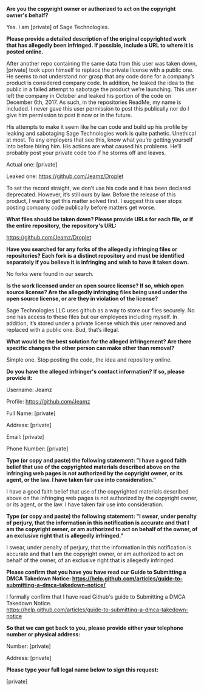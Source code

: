 **Are you the copyright owner or authorized to act on the copyright owner's
behalf?**

Yes. I am [private] of Sage Technologies.

**Please provide a detailed description of the original copyrighted work
that has allegedly been infringed. If possible, include a URL to where it
is posted online.**

After another repo containing the same data from this user was taken down,
[private] took upon himself to replace the private license with a public
one. He seems to not understand nor grasp that any code done for a
company’s product is considered company code. In addition, he leaked the
idea to the public in a failed attempt to sabotage the product we’re
launching. This user left the company in October and leaked his portion of
the code on December 6th, 2017. As such, in the repositories ReadMe, my
name is included. I never gave this user permission to post this publically
nor do I give him permission to post it now or in the future.

His attempts to make it seem like he can code and build up his profile by
leaking and sabotaging Sage Technologies work is quite pathetic. Unethical
at most. To any employers that see this, know what you’re getting yourself
into before hiring him. His actions are what caused his problems. He’ll
probably post your private code too if he storms off and leaves.

Actual one: [private]

Leaked one: https://github.com/Jeamz/Droplet

To set the record straight, we don’t use his code and it has been declared
deprecated. However, it’s still ours by law. Before the release of this
product, I want to get this matter solved first. I suggest this user stops
posting company code publically before matters get worse.

**What files should be taken down? Please provide URLs for each file, or if
the entire repository, the repository's URL:**

https://github.com/Jeamz/Droplet

**Have you searched for any forks of the allegedly infringing files or
repositories? Each fork is a distinct repository and must be identified
separately if you believe it is infringing and wish to have it taken down.**

No forks were found in our search.

**Is the work licensed under an open source license? If so, which open
source license? Are the allegedly infringing files being used under the
open source license, or are they in violation of the license?**

Sage Technologies LLC uses github as a way to store our files securely. No
one has access to these files but our employees including myself. In
addition, it’s stored under a private license which this user removed and
replaced with a public one. Bud, that’s illegal.

**What would be the best solution for the alleged infringement? Are there
specific changes the other person can make other than removal?**

Simple one. Stop posting the code, the idea and repository online.

**Do you have the alleged infringer's contact information? If so, please
provide it:**

Username: Jeamz

Profile: https://github.com/Jeamz

Full Name: [private]

Address: [private]

Email: [private]

Phone Number: [private]

**Type (or copy and paste) the following statement: "I have a good faith
belief that use of the copyrighted materials described above on the
infringing web pages is not authorized by the copyright owner, or its
agent, or the law. I have taken fair use into consideration."**

I have a good faith belief that use of the copyrighted materials described
above on the infringing web pages is not authorized by the copyright owner,
or its agent, or the law. I have taken fair use into consideration.

**Type (or copy and paste) the following statement: "I swear, under penalty
of perjury, that the information in this notification is accurate and that
I am the copyright owner, or am authorized to act on behalf of the owner,
of an exclusive right that is allegedly infringed."**

I swear, under penalty of perjury, that the information in this
notification is accurate and that I am the copyright owner, or am
authorized to act on behalf of the owner, of an exclusive right that is
allegedly infringed.

**Please confirm that you have you have read our Guide to Submitting a DMCA
Takedown Notice:
https://help.github.com/articles/guide-to-submitting-a-dmca-takedown-notice/**

I formally confirm that I have read Github's guide to Submitting a DMCA
Takedown Notice.  
https://help.github.com/articles/guide-to-submitting-a-dmca-takedown-notice

**So that we can get back to you, please provide either your telephone
number or physical address:**

Number: [private]

Address: [private]

**Please type your full legal name below to sign this request:**

[private]
